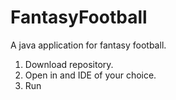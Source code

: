 # FantasyFootball
A java application for fantasy football.

1. Download repository.
2. Open in and IDE of your choice.
3. Run
